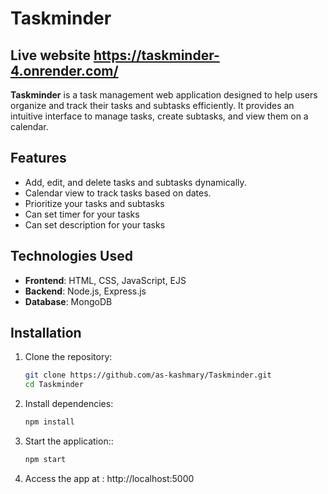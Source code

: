 # Taskminder

## Live website https://taskminder-4.onrender.com/

**Taskminder** is a task management web application designed to help users organize and track their tasks and subtasks efficiently. It provides an intuitive interface to manage tasks, create subtasks, and view them on a calendar.

## Features
- Add, edit, and delete tasks and subtasks dynamically.
- Calendar view to track tasks based on dates.
- Prioritize your tasks and subtasks
- Can set timer for your tasks
- Can set description for your tasks

## Technologies Used
- **Frontend**: HTML, CSS, JavaScript, EJS
- **Backend**: Node.js, Express.js
- **Database**: MongoDB

## Installation

1. Clone the repository:
   ```bash
   git clone https://github.com/as-kashmary/Taskminder.git
   cd Taskminder
2. Install dependencies:
   ```bash
   npm install
3. Start the application::
   ```bash
   npm start
4. Access the app at : http://localhost:5000
